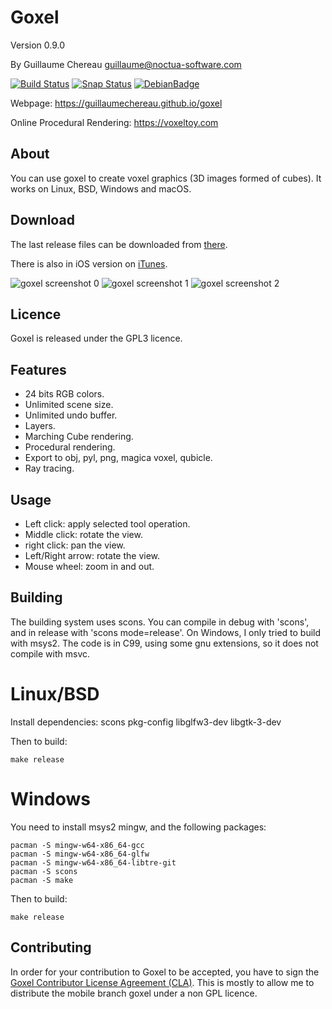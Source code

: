 
Goxel
=====

Version 0.9.0

By Guillaume Chereau <guillaume@noctua-software.com>

[![Build Status](
    https://travis-ci.org/guillaumechereau/goxel.svg?branch=master)](
    https://travis-ci.org/guillaumechereau/goxel)
[![Snap Status](https://build.snapcraft.io/badge/guillaumechereau/goxel.svg)](https://build.snapcraft.io/user/guillaumechereau/goxel)
[![DebianBadge](https://badges.debian.net/badges/debian/unstable/goxel/version.svg)](https://packages.debian.org/unstable/goxel)

Webpage: https://guillaumechereau.github.io/goxel

Online Procedural Rendering: https://voxeltoy.com

About
-----

You can use goxel to create voxel graphics (3D images formed of cubes).  It
works on Linux, BSD, Windows and macOS.


Download
--------

The last release files can be downloaded from [there](
https://github.com/guillaumechereau/goxel/releases/latest).

There is also in iOS version on [iTunes](
https://itunes.apple.com/us/app/goxel-3d-voxel-editor/id1259097826).


![goxel screenshot 0](https://guillaumechereau.github.io/goxel/images/screenshots/laser.png)
![goxel screenshot 1](https://guillaumechereau.github.io/goxel/images/screenshots/palettes.png)
![goxel screenshot 2](https://guillaumechereau.github.io/goxel/images/screenshots/selection.png)


Licence
-------

Goxel is released under the GPL3 licence.


Features
--------

- 24 bits RGB colors.
- Unlimited scene size.
- Unlimited undo buffer.
- Layers.
- Marching Cube rendering.
- Procedural rendering.
- Export to obj, pyl, png, magica voxel, qubicle.
- Ray tracing.


Usage
-----

- Left click: apply selected tool operation.
- Middle click: rotate the view.
- right click: pan the view.
- Left/Right arrow: rotate the view.
- Mouse wheel: zoom in and out.


Building
--------

The building system uses scons.  You can compile in debug with 'scons', and in
release with 'scons mode=release'.  On Windows, I only tried to build with
msys2.  The code is in C99, using some gnu extensions, so it does not compile
with msvc.

# Linux/BSD

Install dependencies: scons pkg-config libglfw3-dev libgtk-3-dev

Then to build:

    make release

# Windows

You need to install msys2 mingw, and the following packages:

    pacman -S mingw-w64-x86_64-gcc
    pacman -S mingw-w64-x86_64-glfw
    pacman -S mingw-w64-x86_64-libtre-git
    pacman -S scons
    pacman -S make

Then to build:

    make release


Contributing
------------

In order for your contribution to Goxel to be accepted, you have to sign the
[Goxel Contributor License Agreement (CLA)](doc/cla/sign-cla.md).  This is
mostly to allow me to distribute the mobile branch goxel under a non GPL
licence.
